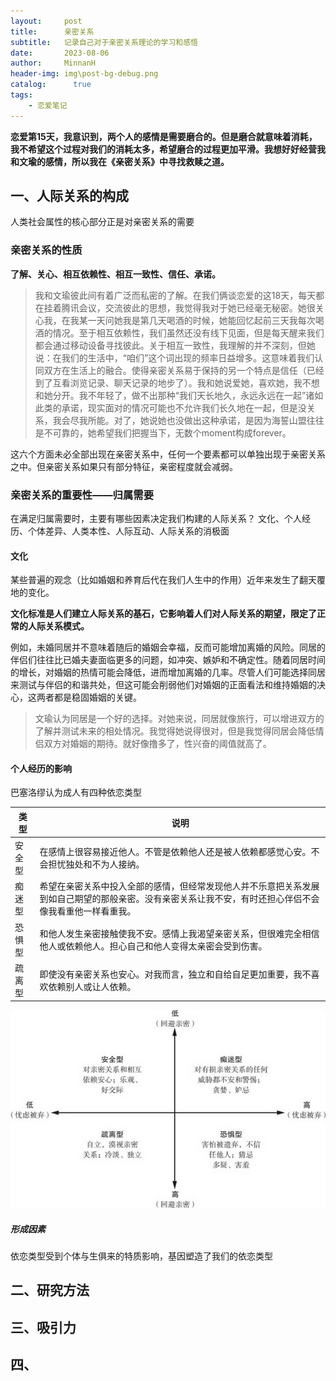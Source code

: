 ```yaml
---
layout:     post
title:      亲密关系
subtitle:   记录自己对于亲密关系理论的学习和感悟
date:       2023-08-06
author:     MinnanH
header-img: img\post-bg-debug.png
catalog: 	  true
tags:
    - 恋爱笔记
---
```


**恋爱第15天，我意识到，两个人的感情是需要磨合的。但是磨合就意味着消耗，我不希望这个过程对我们的消耗太多，希望磨合的过程更加平滑。我想好好经营我和文瑜的感情，所以我在《亲密关系》中寻找救赎之道。**

## 一、人际关系的构成
人类社会属性的核心部分正是对亲密关系的需要

### 亲密关系的性质
**了解、关心、相互依赖性、相互一致性、信任、承诺。**  

>我和文瑜彼此间有着广泛而私密的了解。在我们俩谈恋爱的这18天，每天都在挂着腾讯会议，交流彼此的思想，我觉得我对于她已经毫无秘密。她很关心我，在我某一天问她我是第几天喝酒的时候，她能回忆起前三天我每次喝酒的情况。至于相互依赖性，我们虽然还没有线下见面，但是每天醒来我们都会通过移动设备寻找彼此。关于相互一致性，我理解的并不深刻，但她说：在我们的生活中，“咱们”这个词出现的频率日益增多。这意味着我们认同双方在生活上的融合。使得亲密关系易于保持的另一个特点是信任（已经到了互看浏览记录、聊天记录的地步了）。我和她说爱她，喜欢她，我不想和她分开。我不年轻了，做不出那种“我们天长地久，永远永远在一起”诸如此类的承诺，现实面对的情况可能也不允许我们长久地在一起，但是没关系，我会尽我所能。对了，她说她也没做出这种承诺，是因为海誓山盟往往是不可靠的，她希望我们把握当下，无数个moment构成forever。

这六个方面未必全部出现在亲密关系中，任何一个要素都可以单独出现于亲密关系之中。但亲密关系如果只有部分特征，亲密程度就会减弱。

### 亲密关系的重要性——归属需要

在满足归属需要时，主要有哪些因素决定我们构建的人际关系？
文化、个人经历、个体差异、人类本性、人际互动、人际关系的消极面

#### 文化
某些普遍的观念（比如婚姻和养育后代在我们人生中的作用）近年来发生了翻天覆地的变化。

**文化标准是人们建立人际关系的基石，它影响着人们对人际关系的期望，限定了正常的人际关系模式。**

例如，未婚同居并不意味着随后的婚姻会幸福，反而可能增加离婚的风险。同居的伴侣们往往比已婚夫妻面临更多的问题，如冲突、嫉妒和不确定性。随着同居时间的增长，对婚姻的热情可能会降低，进而增加离婚的几率。尽管人们可能选择同居来测试与伴侣的和谐共处，但这可能会削弱他们对婚姻的正面看法和维持婚姻的决心，这两者都是稳固婚姻的关键。

>文瑜认为同居是一个好的选择。对她来说，同居就像旅行，可以增进双方的了解并测试未来的相处情况。我觉得她说得很对，但是我觉得同居会降低情侣双方对婚姻的期待。就好像撸多了，性兴奋的阈值就高了。

#### 个人经历的影响

巴塞洛缪认为成人有四种依恋类型

| 类型 | 说明 |
|-------|-------|
| 安全型 | 在感情上很容易接近他人。不管是依赖他人还是被人依赖都感觉心安。不会担忧独处和不为人接纳。 |
| 痴迷型 | 希望在亲密关系中投入全部的感情，但经常发现他人并不乐意把关系发展到如自己期望的那般亲密。没有亲密关系让我不安，有时还担心伴侣不会像我看重他一样看重我。 |
| 恐惧型 | 和他人发生亲密接触使我不安。感情上我渴望亲密关系，但很难完全相信他人或依赖他人。担心自己和他人变得太亲密会受到伤害。 |
| 疏离型 | 即使没有亲密关系也安心。对我而言，独立和自给自足更加重要，我不喜欢依赖别人或让人依赖。 |


![依恋的双维度图](./img/2023-08-11-0001.png)

##### 形成因素
依恋类型受到个体与生俱来的特质影响，基因塑造了我们的依恋类型

## 二、研究方法

## 三、吸引力

## 四、
